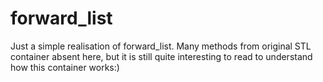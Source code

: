 # forward_list
Just a simple realisation of forward_list. Many methods from original STL container absent here, but it is still quite interesting to read to understand how this container works:)
